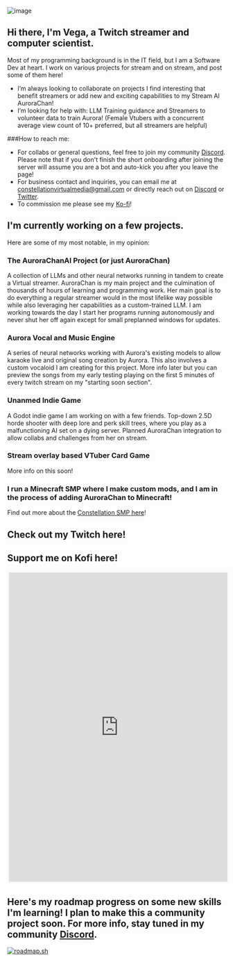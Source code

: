 ![image](https://github.com/user-attachments/assets/736816e0-5903-479a-b5e7-93078b10ed1a)
## Hi there, I'm Vega, a Twitch streamer and computer scientist.
Most of my programming background is in the IT field, but I am a Software Dev at heart.
I work on various projects for stream and on stream, and post some of them here!

-  I’m always looking to collaborate on projects I find interesting that benefit streamers or add new and exciting capabilities to my Stream AI AuroraChan!
-  I’m looking for help with: LLM Training guidance and Streamers to volunteer data to train Aurora! (Female Vtubers with a concurrent average view count of 10+ preferred, but all streamers are helpful)

###How to reach me:
- For collabs or general questions, feel free to join my community [Discord](https://discord.gg/UPQgsszwZA). Please note that if you don't finish the short onboarding after joining the server will assume you are a bot and auto-kick you after you leave the page!
- For business contact and inquiries, you can email me at constellationvirtualmedia@gmail.com or directly reach out on [Discord](discord.com/users/1091113489428398150) or [Twitter](https://x.com/VegaLyraeVT).
- To commission me please see my [Ko-fi](https://ko-fi.com/vegalyrae)!

## I'm currently working on a few projects.
Here are some of my most notable, in my opinion:

### The AuroraChanAI Project (or just AuroraChan)
  A collection of LLMs and other neural networks running in tandem to create a Virtual streamer. AuroraChan is my main project and the culmination of thousands of hours of learning and programming work. Her main goal is to do everything a regular streamer would in the most lifelike way possible while also leveraging her capabilities as a custom-trained LLM. I am working towards the day I start her programs running autonomously and never shut her off again except for small preplanned windows for updates.

### Aurora Vocal and Music Engine
  A series of neural networks working with Aurora's existing models to allow karaoke live and original song creation by Aurora. This also involves a custom vocaloid I am creating for this project. More info later but you can preview the songs from my early testing playing on the first 5 minutes of every twitch stream on my "starting soon section".

### Unanmed Indie Game
  A Godot indie game I am working on with a few friends. Top-down 2.5D horde shooter with deep lore and perk skill trees, where you play as a malfunctioning AI set on a dying server. Planned AuroraChan integration to allow collabs and challenges from her on stream.

### Stream overlay based VTuber Card Game
  More info on this soon!

### I run a Minecraft SMP where I make custom mods, and I am in the process of adding AuroraChan to Minecraft!
Find out more about the [Constellation SMP here](https://smp.constellationvirtualmedia.com/)!

## Check out my Twitch here!
<html>
<body>
<!-- Add a placeholder for the Twitch embed -->
<div id="twitch-embed"></div>

<!-- Load the Twitch embed JavaScript file -->
<script src="https://embed.twitch.tv/embed/v1.js"></script>

<!-- Create a Twitch.Embed object that will render within the "twitch-embed" element -->
<script type="text/javascript">
new Twitch.Embed("twitch-embed", {
width: "100%",
height: 712,
channel: "vegalyraebard",
parent: ["vegalyrae.carrd.co", "vegalyrae.carrd.co"]
});
</script>
</body>
</html>

## Support me on Kofi here!
<iframe id='kofiframe' src='https://ko-fi.com/vegalyrae/?hidefeed=true&widget=true&embed=true&preview=true' style='border:none;width:100%;padding:4px;background:#f9f9f9;' height='712' title='vegalyrae'></iframe>

## Here's my roadmap progress on some new skills I'm learning! I plan to make this a community project soon. For more info, stay tuned in my community [Discord](https://discord.gg/UPQgsszwZA).
[![roadmap.sh](https://roadmap.sh/card/tall/67e4a5d2616abc6b0b69db0a?variant=dark&roadmaps=data-analyst%2Cgame-developer%2Cpython%2Cbackend)](https://roadmap.sh)
